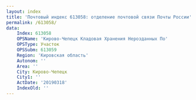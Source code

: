 ```yaml
---
layout: index
title: 'Почтовый индекс 613058: отделение почтовой связи Почты России'
permalink: /613058/
data:
    Index: 613058
    OPSName: 'Кирово-Чепецк Кладовая Хранения Нерозданных По'
    OPSType: Участок
    OPSSubm: 613059
    Region: 'Кировская область'
    Autonom: ''
    Area: ''
    City: Кирово-Чепецк
    City1: ''
    ActDate: '20190318'
    IndexOld: ''
---
```


